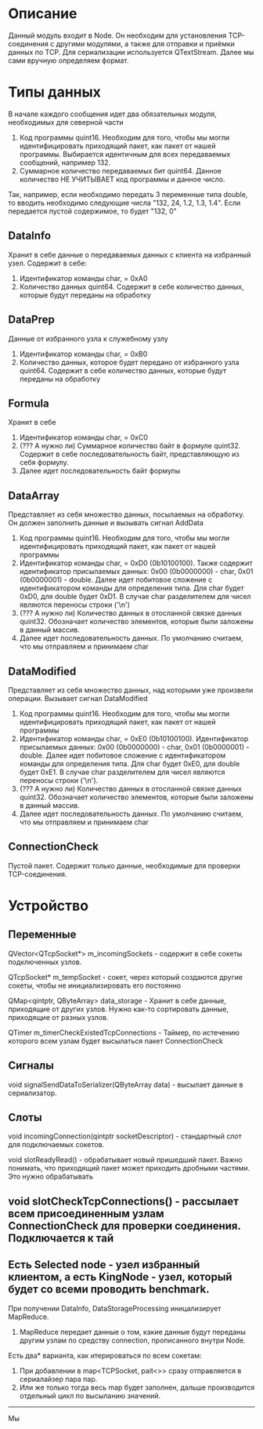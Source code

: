# Описание
Данный модуль входит в Node. Он необходим для установления TCP-соединения с другими модулями, а также для отправки и приёмки данных по TCP. Для сериализации используется QTextStream. Далее мы сами вручную определяем формат.

# Типы данных

В начале каждого сообщения идет два обязательных модуля, необходимых для северной части
1) Код программы quint16. Необходим для того, чтобы мы могли идентифицировать приходящий пакет, как пакет от нашей программы. Выбирается идентичным для всех передаваемых сообщений, например 132.
2) Суммарное количество передаваемых бит quint64. Данное количество НЕ УЧИТЫВАЕТ код программы и данное число.

Так, например, если необходимо передать 3 переменные типа double, то вводить необходимо следующие числа "132, 24, 1.2, 1.3, 1.4". Если передается пустой содержимое, то будет "132, 0"

## DataInfo
Хранит в себе данные о передаваемых данных с клиента на избранный узел. Содержит в себе:
1) Идентификатор команды char, = 0xA0
2) Количество данных quint64. Содержит в себе количество данных, которые будут переданы на обработку

## DataPrep
Данные от избранного узла к служебному узлу
1) Идентификатор команды char, = 0xB0
2) Количество данных, которое будет передано от избранного узла quint64. Содержит в себе количество данных, которые будут переданы на обработку

## Formula
Хранит в себе
1) Идентификатор команды char, = 0xC0
2) (??? А нужно ли) Суммарное количество байт в формуле quint32. Содержит в себе последовательность байт, представляющую из себя формулу.
3) Далее идет последовательность байт формулы

## DataArray
Представляет из себя множество данных, посылаемых на обработку. Он должен заполнить данные и вызывать сигнал AddData
1) Код программы quint16. Необходим для того, чтобы мы могли идентифицировать приходящий пакет, как пакет от нашей программы
2) Идентификатор команды char, = 0xD0 (0b10100100). Также содержит идентификатор присылаемых данных: 0x00 (0b0000000) - char, 0x01 (0b0000001) - double. Далее идет побитовое сложение с идентификатором команды для определения типа. Для char будет 0xD0, для double будет 0xD1. В случае char разделителем для чисел являются переносы строки ('\n')
3) (??? А нужно ли) Количество данных в отосланной связке данных quint32. Обозначает количество элементов, которые были заложены в данный массив.
4) Далее идет последовательность данных. По умолчанию считаем, что мы отправляем и принимаем char

## DataModified
Представляет из себя множество данных, над которыми уже произвели операции. Вызывает сигнал DataModified
1) Код программы quint16. Необходим для того, чтобы мы могли идентифицировать приходящий пакет, как пакет от нашей программы
2) Идентификатор команды char, = 0xE0 (0b10100100). Идентификатор присылаемых данных: 0x00 (0b0000000) - char, 0x01 (0b0000001) - double. Далее идет побитовое сложение с идентификатором команды для определения типа. Для char будет 0xE0, для double будет 0xE1. В случае char разделителем для чисел являются переносы строки ('\n').
3) (??? А нужно ли) Количество данных в отосланной связке данных quint32. Обозначает количество элементов, которые были заложены в данный массив.
4) Далее идет последовательность данных. По умолчанию считаем, что мы отправляем и принимаем char


## ConnectionCheck
Пустой пакет. Содержит только данные, необходимые для проверки TCP-соединения.



# Устройство

## Переменные

QVector<QTcpSocket*> m_incomingSockets - содержит в себе сокеты подключенных узлов.

QTcpSocket* m_tempSocket - сокет, через который создаются другие сокеты, чтобы не инициализировать его постоянно

QMap<qintptr, QByteArray> data_storage - Хранит в себе данные, приходящие от других узлов. Нужно как-то сортировать данные, приходящие от разных узлов.

QTimer m_timerCheckExistedTcpConnections - Таймер, по истечению которого всем узлам будет высылаться пакет ConnectionCheck

## Сигналы

void signalSendDataToSerializer(QByteArray data) - высылает данные в сериализатор.

## Слоты

void incomingConnection(qintptr socketDescriptor) - стандартный слот для подключаемых сокетов.

void slotReadyRead() - обрабатывает новый пришедший пакет. Важно понимать, что приходящий пакет может приходить дробными частями. Это нужно обрабатывать

void slotCheckTcpConnections() - рассылает всем присоединенным узлам ConnectionCheck для проверки соединения. Подключается к тай
---
Есть Selected node - узел избранный клиентом, а есть KingNode - узел, который будет со всеми проводить benchmark.
---
При получении DataInfo, DataStorageProcessing иницализирует MapReduce.

1. MapReduce передает данные о том, какие данные будут переданы другим узлам по средству connection, прописанного внутри Node.

Есть два* варианта, как итерироваться по всем сокетам:
1) При добавлении в map<TCPSocket, pait<>> сразу отправляется в сериалайзер пара пар.
2) Или же только тогда весь map будет заполнен, дальше производится отдельный цикл по высыланию значений.

---
Мы 
